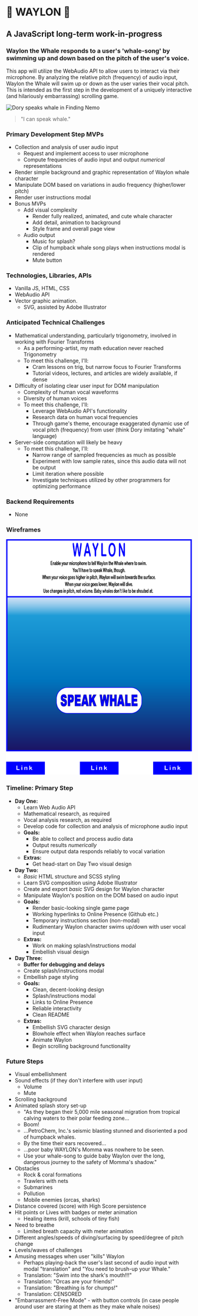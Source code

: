 # :whale2: WAYLON :whale2:

## A JavaScript long-term work-in-progress

### Waylon the Whale responds to a user's 'whale-song' by swimming up and down based on the pitch of the user's voice.

This app will utilize the WebAudio API to allow users to interact via their microphone. By analyzing the relative pitch (frequency) of audio input, Waylon the Whale will swim up or down as the user varies their vocal pitch.  This is intended as the first step in the development of a uniquely interactive (and hilariously embarrassing) scrolling game.

<img src="https://www.curvingspace.com/wp-content/uploads/2017/06/image_04c63b66.jpg" alt="Dory speaks whale in Finding Nemo" height="auto" width="600">

> "I can speak whale."

### Primary Development Step MVPs
* Collection and analysis of user audio input
  * Request and implement access to user microphone
  * Compute frequencies of audio input and output *numerical* representations
* Render simple background and graphic representation of Waylon whale character
* Manipulate DOM based on variations in audio frequency (higher/lower pitch)
* Render user instructions modal
* Bonus MVPs
  * Add visual complexity
    * Render fully realized, animated, and cute whale character
    * Add detail, animation to background
    * Style frame and overall page view
  * Audio output
    * Music for splash?
    * Clip of humpback whale song plays when instructions modal is rendered
    * Mute button

### Technologies, Libraries, APIs
* Vanilla JS, HTML, CSS
* WebAudio API
* Vector graphic animation. 
  * SVG, assisted by Adobe Illustrator

### Anticipated Technical Challenges
* Mathematical understanding, particularly trigonometry, involved in working with Fourier Transforms
  * As a performing-artist, my math education never reached Trigonometry
  * To meet this challenge, I'll:
    * Cram lessons on trig, but narrow focus to Fourier Transforms
    * Tutorial videos, lectures, and articles are widely available, if dense
* Difficulty of isolating clear user input for DOM manipulation
  * Complexity of human vocal waveforms
  * Diversity of human voices
  * To meet this challenge, I'll:
    * Leverage WebAudio API's functionality
    * Research data on human vocal frequencies
    * Through game's theme, encourage exaggerated dynamic use of vocal pitch (frequency) from user (think Dory imitating "whale" language)
* Server-side computation will likely be heavy
  * To meet this challenge, I'll:
    * Narrow range of sampled frequencies as much as possible
    * Experiment with low sample rates, since this audio data will not be output
    * Limit iteration where possible
    * Investigate techniques utilized by other programmers for optimizing performance
    
### Backend Requirements
* None

### Wireframes

![Wireframe for WAYLON Project--Step One](wireframe-waylon.png)

### Timeline: Primary Step
* __Day One:__
  * Learn Web Audio API
  * Mathematical research, as required
  * Vocal analysis research, as required
  * Develop code for collection and analysis of microphone audio input
  * __Goals:__ 
    * Be able to collect and process audio data
    * Output results *numerically*
    * Ensure output data responds reliably to vocal variation
  * __Extras:__
    * Get head-start on Day Two visual design
* __Day Two:__
  * *Basic* HTML structure and SCSS styling
  * Learn SVG composition using Adobe Illustrator
  * Create and export *basic* SVG design for Waylon character
  * Manipulate Waylon's position on the DOM based on audio input
  * __Goals:__
    * Render basic-looking single game page
    * Working hyperlinks to Online Presence (Github etc.)
    * Temporary instructions section (non-modal)
    * Rudimentary Waylon character swims up/down with user vocal input
  * __Extras:__
    * Work on making splash/instructions modal
    * Embellish visual design
* __Day Three:__
  * __Buffer for debugging and delays__
  * Create splash/instructions modal
  * Embellish page styling
  * __Goals:__
    * Clean, decent-looking design
    * Splash/instructions modal
    * Links to Online Presence
    * Reliable interactivity
    * Clean README
  * __Extras:__
    * Embellish SVG character design
    * Blowhole effect when Waylon reaches surface
    * Animate Waylon
    * Begin scrolling background functionality
    
### Future Steps
* Visual embellishment
* Sound effects (if they don't interfere with user input)
  * Volume
  * Mute
* Scrolling background
* Animated splash story set-up
  * "As they began their 5,000 mile seasonal migration from tropical calving waters to their polar feeding zone...
  * Boom!
  * ...PetroChem, Inc.'s seismic blasting stunned and disoriented a pod of humpback whales.
  * By the time their ears recovered...
  * ...poor baby WAYLON's Momma was nowhere to be seen.
  * Use your whale-song to guide baby Waylon over the long, dangerous journey to the safety of Momma's shadow."
* Obstacles
  * Rock & coral formations
  * Trawlers with nets
  * Submarines
  * Pollution
  * Mobile enemies (orcas, sharks)
* Distance covered (score) with High Score persistence
* Hit points or Lives with badges or meter animation
  * Healing items (krill, schools of tiny fish)
* Need to breathe
  * Limited breath capacity with meter animation
* Different angles/speeds of diving/surfacing by speed/degree of pitch change
* Levels/waves of challenges
* Amusing messages when user "kills" Waylon
  * Perhaps playing-back the user's last second of audio input with modal "translation" and "You need to brush-up your Whale."
  * Translation: "Swim into the shark's mouth!!!"
  * Translation: "Orcas are your friends!"
  * Translation: "Breathing is for chumps!"
  * Translation: CENSORED
* "Embarrassment-Free Mode" - with button controls (in case people around user are staring at them as they make whale noises)
